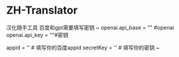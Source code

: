 # ZH-Translator
汉化随手工具
百度和gpt需要填写密钥
~ 
openai.api_base = ""  #openai
openai.api_key = ""#密钥

appid = ''  # 填写你的百度appid
secretKey = ''  # 填写你的密钥
~
